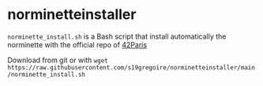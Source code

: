 # norminetteinstaller
`norminette_install.sh` is a Bash script that install automatically the norminette with the official repo of [42Paris](https://github.com/42Paris/norminette)

Download from git or with `wget https://raw.githubusercontent.com/s19gregoire/norminetteinstaller/main/norminette_install.sh`
